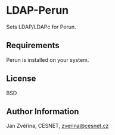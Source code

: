 LDAP-Perun
========
Sets LDAP/LDAPc for Perun.

Requirements
------------

Perun is installed on your system.

License
-------

BSD

Author Information
------------------

Jan Zvěřina, CESNET, zverina@cesnet.cz
